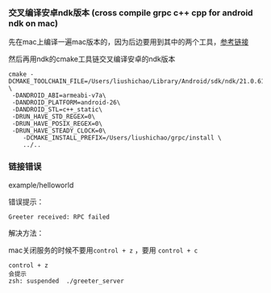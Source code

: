 ### 交叉编译安卓ndk版本 (cross compile grpc c++ cpp for android ndk on mac)


先在mac上编译一遍mac版本的，因为后边要用到其中的两个工具，[参考链接](https://github.com/grpc/grpc/blob/e33849682c410452596ebf008a2b984e388e4f99/test/distrib/cpp/run_distrib_test_raspberry_pi.sh#L29)


然后再用ndk的cmake工具链交叉编译安卓的ndk版本
```
cmake -DCMAKE_TOOLCHAIN_FILE=/Users/liushichao/Library/Android/sdk/ndk/21.0.6113669/build/cmake/android.toolchain.cmake \
 -DANDROID_ABI=armeabi-v7a\
 -DANDROID_PLATFORM=android-26\
 -DANDROID_STL=c++_static\
 -DRUN_HAVE_STD_REGEX=0\
 -DRUN_HAVE_POSIX_REGEX=0\
 -DRUN_HAVE_STEADY_CLOCK=0\
	-DCMAKE_INSTALL_PREFIX=/Users/liushichao/grpc/install \
	../..
```




### 链接错误

example/helloworld

错误提示：

```
Greeter received: RPC failed
```

解决方法：

mac关闭服务的时候不要用``control + z`` ，要用 ``control + c``
```
control + z 
会提示
zsh: suspended  ./greeter_server
```
